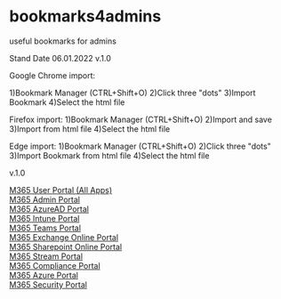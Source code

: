 # bookmarks4admins
useful bookmarks for admins

Stand Date 06.01.2022 v.1.0

Google Chrome import:

1)Bookmark Manager (CTRL+Shift+O)
2)Click three "dots"
3)Import Bookmark
4)Select the html file

Firefox import:
1)Bookmark Manager (CTRL+Shift+O)
2)Import and save
3)Import from html file
4)Select the html file

Edge import:
1)Bookmark Manager (CTRL+Shift+O)
2)Click three "dots"
3)Import Bookmark from html file
4)Select the html file


v.1.0
        <DL><p>
            <DT><A HREF="https://www.office.com/apps?" ADD_DATE="1641478625" LAST_MODIFIED="1641478999">M365 User Portal (All Apps)</A>
            <DT><A HREF="https://admin.microsoft.com/" ADD_DATE="1641477479" LAST_MODIFIED="1641477895">M365 Admin Portal</A>
            <DT><A HREF="https://aad.portal.azure.com/" ADD_DATE="1641477789" LAST_MODIFIED="1641477899">M365 AzureAD Portal</A>
            <DT><A HREF="https://endpoint.microsoft.com/" ADD_DATE="1641477614" LAST_MODIFIED="1641477881">M365 Intune Portal</A>
            <DT><A HREF="https://admin.teams.microsoft.com/" ADD_DATE="1641477647" LAST_MODIFIED="1641477881">M365 Teams Portal</A>
            <DT><A HREF="https://admin.exchange.microsoft.com/" ADD_DATE="1641477724" LAST_MODIFIED="1641477881">M365 Exchange Online Portal</A>
            <DT><A HREF="https://TENANTNAME-admin.sharepoint.com/" ADD_DATE="1641477757" LAST_MODIFIED="1641477881">M365 Sharepoint Online Portal</A>
            <DT><A HREF="https://web.microsoftstream.com/admin" ADD_DATE="1641477819" LAST_MODIFIED="1641477881">M365 Stream Portal</A>
            <DT><A HREF="https://compliance.microsoft.com/homepage" ADD_DATE="1641478465" LAST_MODIFIED="1641478474">M365 Compliance Portal</A>
            <DT><A HREF="https://portal.azure.com/#home" ADD_DATE="1641478502" LAST_MODIFIED="1641478514">M365 Azure Portal</A>
            <DT><A HREF="https://security.microsoft.com/homepage" ADD_DATE="1641478419" LAST_MODIFIED="1641478433">M365 Security Portal</A>
        </DL><p>
